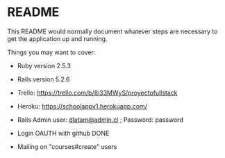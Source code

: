 # README

This README would normally document whatever steps are necessary to get the
application up and running.

Things you may want to cover:

* Ruby version 2.5.3

* Rails version 5.2.6

* Trello: https://trello.com/b/8i33MWyS/proyectofullstack

* Heroku: https://schoolappv1.herokuapp.com/

* Rails Admin 
    user: dlatam@admin.cl ;
    Password: password

* Login OAUTH with github DONE

* Mailing on "courses#create"  users



